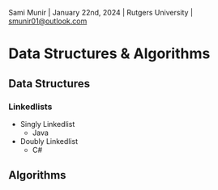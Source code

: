 Sami Munir | January 22nd, 2024 | Rutgers University | smunir01@outlook.com
# Data Structures & Algorithms
## Data Structures
### Linkedlists
* Singly Linkedlist
    * Java
* Doubly Linkedlist
    * C#
## Algorithms